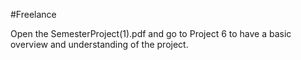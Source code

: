 #Freelance

Open the SemesterProject(1).pdf and go to Project 6 to have a basic overview and understanding of the project.
